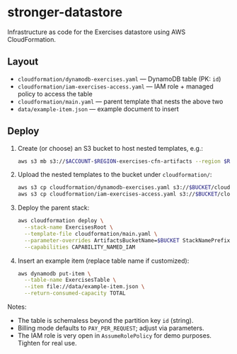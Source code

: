 # stronger-datastore

Infrastructure as code for the Exercises datastore using AWS CloudFormation.

## Layout

- `cloudformation/dynamodb-exercises.yaml` — DynamoDB table (PK: `id`)
- `cloudformation/iam-exercises-access.yaml` — IAM role + managed policy to access the table
- `cloudformation/main.yaml` — parent template that nests the above two
- `data/example-item.json` — example document to insert

## Deploy

1. Create (or choose) an S3 bucket to host nested templates, e.g.:

   ```sh
   aws s3 mb s3://$ACCOUNT-$REGION-exercises-cfn-artifacts --region $REGION
   ```

2. Upload the nested templates to the bucket under `cloudformation/`:

   ```sh
   aws s3 cp cloudformation/dynamodb-exercises.yaml s3://$BUCKET/cloudformation/dynamodb-exercises.yaml
   aws s3 cp cloudformation/iam-exercises-access.yaml s3://$BUCKET/cloudformation/iam-exercises-access.yaml
   ```

3. Deploy the parent stack:

   ```sh
   aws cloudformation deploy \
     --stack-name ExercisesRoot \
     --template-file cloudformation/main.yaml \
     --parameter-overrides ArtifactsBucketName=$BUCKET StackNamePrefix=Exercises \
     --capabilities CAPABILITY_NAMED_IAM
   ```

4. Insert an example item (replace table name if customized):

   ```sh
   aws dynamodb put-item \
     --table-name ExercisesTable \
     --item file://data/example-item.json \
     --return-consumed-capacity TOTAL
   ```

Notes:
- The table is schemaless beyond the partition key `id` (string).
- Billing mode defaults to `PAY_PER_REQUEST`; adjust via parameters.
- The IAM role is very open in `AssumeRolePolicy` for demo purposes. Tighten for real use.
